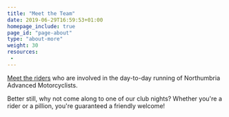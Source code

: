 ```yaml
---
title: "Meet the Team"
date: 2019-06-29T16:59:53+01:00
homepage_include: true
page_id: "page-about"
type: "about-more"
weight: 30
resources:
 - 
---
```


[Meet the riders](/about/team/ "Meet the team behind Northumbria Advanced Motorcyclists") who are involved in the day-to-day running of Northumbria Advanced Motorcyclists.

Better still, why not come along to one of our club nights? Whether you're a rider or a pillion, you're guaranteed a friendly welcome!